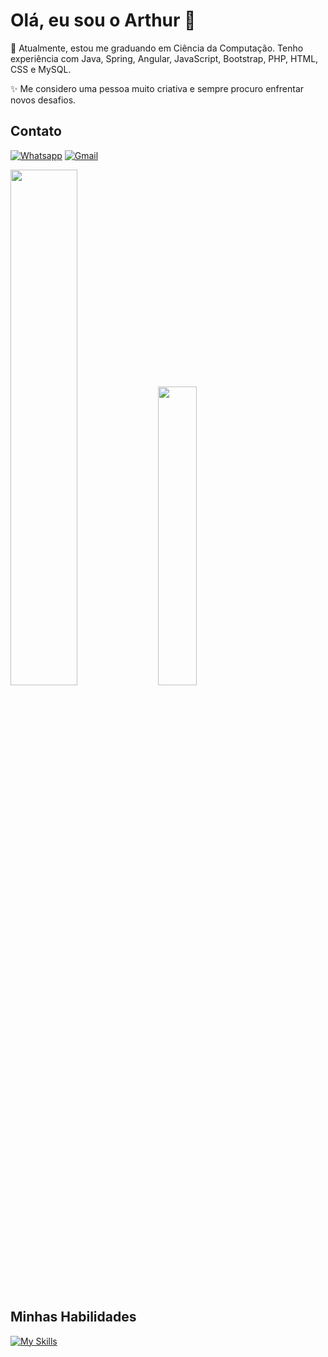 # Olá, eu sou o Arthur 🦇
<!-- sobre mim-->
  <p> 💬 Atualmente, estou me graduando em Ciência da Computação. Tenho experiência com Java, Spring, Angular, JavaScript, Bootstrap, PHP, HTML, CSS e MySQL.</p>
  <p> ✨ Me considero uma pessoa muito criativa e sempre procuro enfrentar novos desafios.</p>
  
## Contato
[![Whatsapp](https://img.shields.io/badge/WhatsApp-25D366?style=for-the-badge&logo=whatsapp&logoColor=white)](https://wa.me/5531991720098)
[![Gmail](https://img.shields.io/badge/Gmail-D14836?style=for-the-badge&logo=gmail&logoColor=white)](mailto:arthurbazzzt@gmail.com)

<!-- github stats -->
<div class = "github-stats" align = "left">
<img width = "46%"  src ="https://github-readme-stats.vercel.app/api?username=arthurbazzz&show_icons=true&theme=gotham"> 
<img width=35% src="https://github-readme-stats.vercel.app/api/top-langs/?username=arthurbazzz&layout=compact&theme=dark&size_weight=0&count_weight=0.5">
</div>


## Minhas Habilidades
<!-- icones -->
[![My Skills](https://skillicons.dev/icons?i=java,spring,angular,php,js,html,css,mysql,bootstrap,figma,git,github)](https://skillicons.dev)
